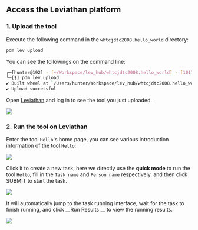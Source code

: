 ## Access the Leviathan platform

### 1. Upload the tool

Execute the following command in the `whtcjdtc2008.hello_world` directory:

```bash
pdm lev upload
```

You can see the followings on the command line:

```bash
┌─[hunter@192] - [~/Workspace/lev_hub/whtcjdtc2008.hello_world] - [10174]
└─[$] pdm lev upload                                                                                                                        [17:50:25]
✔ Built wheel at `/Users/hunter/Workspace/lev_hub/whtcjdtc2008.hello_world/dist/lev.whtcjdtc2008.hello_world-0.1.0-py3-none-any.whl`
✔ Upload successful
```

Open [Leviathan](https://lev.zone) and log in to see the tool you just uploaded.

![](https://levimg.s3.cn-northwest-1.amazonaws.com.cn/l/6-1.png)

### 2. Run the tool on Leviathan

Enter the tool `Hello`'s home page, you can see various introduction information of the tool `Hello`:

![](https://levimg.s3.cn-northwest-1.amazonaws.com.cn/l/6-2%267-1.png)

Click it to create a new task, here we directly use the  __quick mode__ to run the tool `Hello`, fill in the `Task name` and `Person name` respectively, and then click SUBMIT to start the task.

![](https://levimg.s3.cn-northwest-1.amazonaws.com.cn/l/6-3.png)

It will automatically jump to the task running interface, wait for the task to finish running, and click __Run Results __ to view the running results.

![](https://levimg.s3.cn-northwest-1.amazonaws.com.cn/l/6-4.png)
